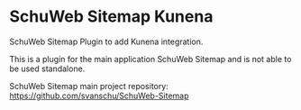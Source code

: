 # SchuWeb Sitemap Kunena
SchuWeb Sitemap Plugin to add Kunena integration.

This is a plugin for the main application SchuWeb Sitemap and is not able to be used standalone.

SchuWeb Sitemap main project repository: https://github.com/svanschu/SchuWeb-Sitemap
